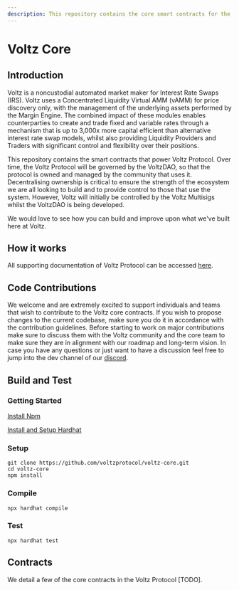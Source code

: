 ```yaml
---
description: This repository contains the core smart contracts for the Voltz Protocol.
---
```


# Voltz Core

## Introduction

Voltz is a noncustodial automated market maker for Interest Rate Swaps (IRS). Voltz uses a Concentrated Liquidity Virtual AMM (vAMM) for price discovery only, with the management of the underlying assets performed by the Margin Engine. The combined impact of these modules enables counterparties to create and trade fixed and variable rates through a mechanism that is up to 3,000x more capital efficient than alternative interest rate swap models, whilst also providing Liquidity Providers and Traders with significant control and flexibility over their positions.



This repository contains the smart contracts that power Voltz Protocol. Over time, the Voltz Protocol will be governed by the VoltzDAO, so that the protocol is owned and managed by the community that uses it. Decentralising ownership is critical to ensure the strength of the ecosystem we are all looking to build and to provide control to those that use the system. However, Voltz will initially be controlled by the Voltz Multisigs whilst the VoltzDAO is being developed.



We would love to see how you can build and improve upon what we've built here at Voltz.

## How it works

All supporting documentation of Voltz Protocol can be accessed [here](https://github.com/voltzprotocol/voltz-core/tree/main/docs).

## Code Contributions

We welcome and are extremely excited to support individuals and teams that wish to contribute to the Voltz core contracts. If you wish to propose changes to the current codebase, make sure you do it in accordance with the contribution guidelines. Before starting to work on major contributions make sure to discuss them with the Voltz community and the core team to make sure they are in alignment with our roadmap and long-term vision. In case you have any questions or just want to have a discussion feel free to jump into the dev channel of our [discord](https://discord.com/invite/KVWtUGRumk).

## Build and Test

### Getting Started

[Install Npm](https://nodejs.org/en/download/)

[Install and Setup Hardhat](https://hardhat.org)

### Setup

```
git clone https://github.com/voltzprotocol/voltz-core.git
cd voltz-core
npm install
```

### Compile

```
npx hardhat compile
```

### Test

```
npx hardhat test
```

## Contracts

We detail a few of the core contracts in the Voltz Protocol \[TODO].
